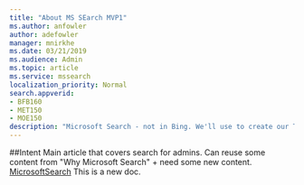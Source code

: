 ```yaml
---
title: "About MS SEarch MVP1"
ms.author: anfowler
author: adefowler
manager: mnirkhe
ms.date: 03/21/2019
ms.audience: Admin
ms.topic: article
ms.service: mssearch
localization_priority: Normal
search.appverid:
- BFB160
- MET150
- MOE150
description: "Microsoft Search - not in Bing. We'll use to create our TOC off of this."
---
```

##Intent
Main article that covers search for admins. Can reuse some content from "Why Microsoft Search" + need some new content. [MicrosoftSearch](why-microsoft-search.md)
 This is a new doc.